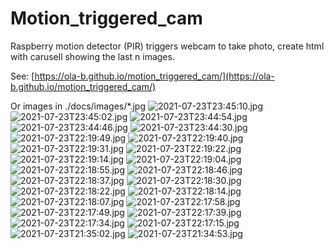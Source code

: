 # Motion_triggered_cam
Raspberry motion detector (PIR) triggers webcam to take photo, create html with carusell showing the last n images.

See: [https://ola-b.github.io/motion_triggered_cam/](https://ola-b.github.io/motion_triggered_cam/)


Or images in ./docs/images/*.jpg
![2021-07-23T23:45:10.jpg](https://github.com/Ola-B/motion_triggered_cam/blob/main/docs/images/2021-07-23T23:45:10.jpg "2021-07-23T23:45:10.jpg")
![2021-07-23T23:45:02.jpg](https://github.com/Ola-B/motion_triggered_cam/blob/main/docs/images/2021-07-23T23:45:02.jpg "2021-07-23T23:45:02.jpg")
![2021-07-23T23:44:54.jpg](https://github.com/Ola-B/motion_triggered_cam/blob/main/docs/images/2021-07-23T23:44:54.jpg "2021-07-23T23:44:54.jpg")
![2021-07-23T23:44:46.jpg](https://github.com/Ola-B/motion_triggered_cam/blob/main/docs/images/2021-07-23T23:44:46.jpg "2021-07-23T23:44:46.jpg")
![2021-07-23T23:44:30.jpg](https://github.com/Ola-B/motion_triggered_cam/blob/main/docs/images/2021-07-23T23:44:30.jpg "2021-07-23T23:44:30.jpg")
![2021-07-23T22:19:49.jpg](https://github.com/Ola-B/motion_triggered_cam/blob/main/docs/images/2021-07-23T22:19:49.jpg "2021-07-23T22:19:49.jpg")
![2021-07-23T22:19:40.jpg](https://github.com/Ola-B/motion_triggered_cam/blob/main/docs/images/2021-07-23T22:19:40.jpg "2021-07-23T22:19:40.jpg")
![2021-07-23T22:19:31.jpg](https://github.com/Ola-B/motion_triggered_cam/blob/main/docs/images/2021-07-23T22:19:31.jpg "2021-07-23T22:19:31.jpg")
![2021-07-23T22:19:22.jpg](https://github.com/Ola-B/motion_triggered_cam/blob/main/docs/images/2021-07-23T22:19:22.jpg "2021-07-23T22:19:22.jpg")
![2021-07-23T22:19:14.jpg](https://github.com/Ola-B/motion_triggered_cam/blob/main/docs/images/2021-07-23T22:19:14.jpg "2021-07-23T22:19:14.jpg")
![2021-07-23T22:19:04.jpg](https://github.com/Ola-B/motion_triggered_cam/blob/main/docs/images/2021-07-23T22:19:04.jpg "2021-07-23T22:19:04.jpg")
![2021-07-23T22:18:55.jpg](https://github.com/Ola-B/motion_triggered_cam/blob/main/docs/images/2021-07-23T22:18:55.jpg "2021-07-23T22:18:55.jpg")
![2021-07-23T22:18:46.jpg](https://github.com/Ola-B/motion_triggered_cam/blob/main/docs/images/2021-07-23T22:18:46.jpg "2021-07-23T22:18:46.jpg")
![2021-07-23T22:18:37.jpg](https://github.com/Ola-B/motion_triggered_cam/blob/main/docs/images/2021-07-23T22:18:37.jpg "2021-07-23T22:18:37.jpg")
![2021-07-23T22:18:30.jpg](https://github.com/Ola-B/motion_triggered_cam/blob/main/docs/images/2021-07-23T22:18:30.jpg "2021-07-23T22:18:30.jpg")
![2021-07-23T22:18:22.jpg](https://github.com/Ola-B/motion_triggered_cam/blob/main/docs/images/2021-07-23T22:18:22.jpg "2021-07-23T22:18:22.jpg")
![2021-07-23T22:18:14.jpg](https://github.com/Ola-B/motion_triggered_cam/blob/main/docs/images/2021-07-23T22:18:14.jpg "2021-07-23T22:18:14.jpg")
![2021-07-23T22:18:07.jpg](https://github.com/Ola-B/motion_triggered_cam/blob/main/docs/images/2021-07-23T22:18:07.jpg "2021-07-23T22:18:07.jpg")
![2021-07-23T22:17:58.jpg](https://github.com/Ola-B/motion_triggered_cam/blob/main/docs/images/2021-07-23T22:17:58.jpg "2021-07-23T22:17:58.jpg")
![2021-07-23T22:17:49.jpg](https://github.com/Ola-B/motion_triggered_cam/blob/main/docs/images/2021-07-23T22:17:49.jpg "2021-07-23T22:17:49.jpg")
![2021-07-23T22:17:39.jpg](https://github.com/Ola-B/motion_triggered_cam/blob/main/docs/images/2021-07-23T22:17:39.jpg "2021-07-23T22:17:39.jpg")
![2021-07-23T22:17:34.jpg](https://github.com/Ola-B/motion_triggered_cam/blob/main/docs/images/2021-07-23T22:17:34.jpg "2021-07-23T22:17:34.jpg")
![2021-07-23T22:17:15.jpg](https://github.com/Ola-B/motion_triggered_cam/blob/main/docs/images/2021-07-23T22:17:15.jpg "2021-07-23T22:17:15.jpg")
![2021-07-23T21:35:02.jpg](https://github.com/Ola-B/motion_triggered_cam/blob/main/docs/images/2021-07-23T21:35:02.jpg "2021-07-23T21:35:02.jpg")
![2021-07-23T21:34:53.jpg](https://github.com/Ola-B/motion_triggered_cam/blob/main/docs/images/2021-07-23T21:34:53.jpg "2021-07-23T21:34:53.jpg")
